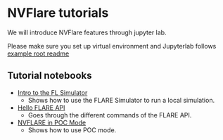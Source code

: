 # NVFlare tutorials

We will introduce NVFlare features through jupyter lab.

Please make sure you set up virtual environment and Jupyterlab follows [example root readme](../README.md)

## Tutorial notebooks

* [Intro to the FL Simulator](./flare_simulator.ipynb)
  * Shows how to use the FLARE Simulator to run a local simulation.
* [Hello FLARE API](./flare_api.ipynb)
  * Goes through the different commands of the FLARE API.
* [NVFLARE in POC Mode](./setup_poc.ipynb)
  * Shows how to use POC mode.
